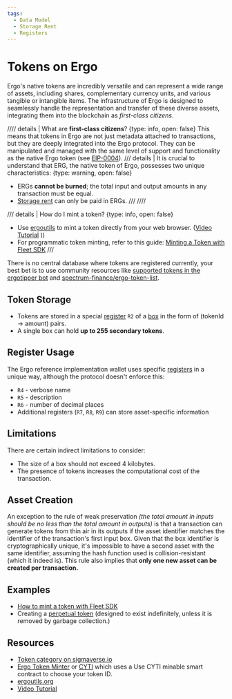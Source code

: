 ```yaml
---
tags:
  - Data Model
  - Storage Rent
  - Registers
---
```


# Tokens on Ergo

Ergo's native tokens are incredibly versatile and can represent a wide range of assets, including shares, complementary currency units, and various tangible or intangible items. The infrastructure of Ergo is designed to seamlessly handle the representation and transfer of these diverse assets, integrating them into the blockchain as *first-class citizens*.

//// details | What are  **first-class citizens**? 
    {type: info, open: false}
This means that tokens in Ergo are not just metadata attached to transactions, but they are deeply integrated into the Ergo protocol. They can be manipulated and managed with the same level of support and functionality as the native Ergo token (see [EIP-0004](eip4.md)).
/// details | It is crucial to understand that ERG, the native token of Ergo, possesses two unique characteristics:
    {type: warning, open: false}
- ERGs **cannot be burned**; the total input and output amounts in any transaction must be equal.
- [Storage rent](rent.md) can only be paid in ERGs.
///
////

/// details | How do I mint a token?
    {type: info, open: false}
- Use [ergoutils](https://ergoutils.org/#/token) to mint a token directly from your web browser. ([Video Tutorial](https://www.youtube.com/watch?v=I3R6_PceM1k)
))
- For programmatic token minting, refer to this guide: [Minting a Token with Fleet SDK](https://fleet-sdk.github.io/docs/transaction-building#step-4-2-mint-a-token)
///


There is no central database where tokens are registered currently, your best bet is to use community resources like [supported tokens in the ergotipper bot](https://github.com/Luivatra/ergotipper-tokens) and [spectrum-finance/ergo-token-list](https://github.com/spectrum-finance/ergo-token-list).

## Token Storage

- Tokens are stored in a special [register](registers.md) `R2` of a [box](box.md) in the form of (tokenId -> amount) pairs.
- A single box can hold **up to 255 secondary tokens**.


## Register Usage

The Ergo reference implementation wallet uses specific [registers](registers.md) in a unique way, although the protocol doesn't enforce this:

* `R4` - verbose name
* `R5` - description
* `R6` - number of decimal places
* Additional registers (`R7`, `R8`, `R9`) can store asset-specific information


## Limitations

There are certain indirect limitations to consider:

- The size of a box should not exceed 4 kilobytes.
- The presence of tokens increases the computational cost of the transaction.

## Asset Creation

An exception to the rule of weak preservation *(the total amount in inputs should be no less than the total amount in outputs)* is that a transaction can generate tokens from thin air in its outputs if the asset identifier matches the identifier of the transaction's first input box. Given that the box identifier is cryptographically unique, it's impossible to have a second asset with the same identifier, assuming the hash function used is collision-resistant (which it indeed is). This rule also implies that **only one new asset can be created per transaction.**

## Examples

- [How to mint a token with Fleet SDK](https://fleet-sdk.github.io/docs/transaction-building#step-4-2-mint-a-token)
- Creating a [perpetual token](perpetual.md) (designed to exist indefinitely, unless it is removed by garbage collection.)

## Resources

- [Token category on sigmaverse.io](https://sigmaverse.io/all-projects/?category=Tokens)
- [Ergo Token Minter](https://thierrym1212.github.io/tokenminter/index.html) or [CYTI](https://thierrym1212.github.io/cyti/index.html) which uses a Use CYTI minable smart contract to choose your token ID.
- [ergoutils.org](https://ergoutils.org/#/token)
- [Video Tutorial](https://www.youtube.com/watch?v=I3R6_PceM1k)



